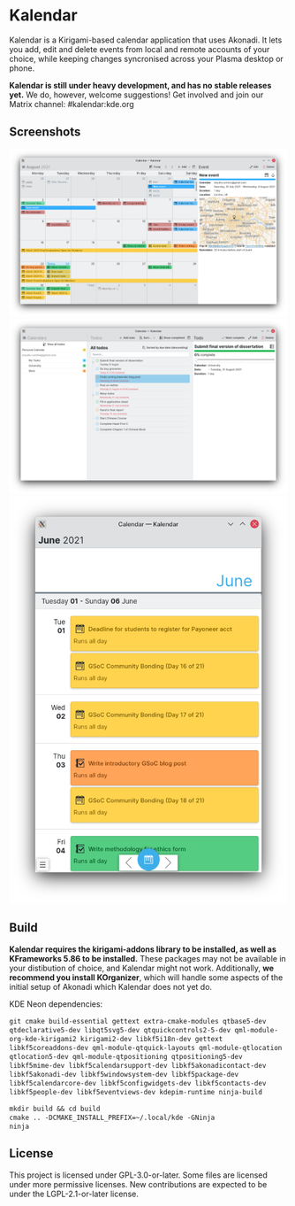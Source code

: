 # Kalendar

Kalendar is a Kirigami-based calendar application that uses Akonadi. It lets you add, edit and delete events from local and remote accounts of your choice, while keeping changes syncronised across your Plasma desktop or phone.

**Kalendar is still under heavy development, and has no stable releases yet.** We do, however, welcome suggestions! Get involved and join our Matrix channel: #kalendar:kde.org

## Screenshots

![Screenshot of Kalendar's month view](screenshot1.png)
![Screenshot of Kalendar's todo view](screenshot2.png)
![Screenshot of Kalendar's schedule view on mobile](screenshot3.png)

## Build

**Kalendar requires the kirigami-addons library to be installed, as well as KFrameworks 5.86 to be installed.** These packages may not be available in your distibution of choice, and Kalendar might not work. Additionally, **we recommend you install KOrganizer**, which will handle some aspects of the initial setup of Akonadi which Kalendar does not yet do.

KDE Neon dependencies:
```
git cmake build-essential gettext extra-cmake-modules qtbase5-dev qtdeclarative5-dev libqt5svg5-dev qtquickcontrols2-5-dev qml-module-org-kde-kirigami2 kirigami2-dev libkf5i18n-dev gettext libkf5coreaddons-dev qml-module-qtquick-layouts qml-module-qtlocation qtlocation5-dev qml-module-qtpositioning qtpositioning5-dev libkf5mime-dev libkf5calendarsupport-dev libkf5akonadicontact-dev libkf5akonadi-dev libkf5windowsystem-dev libkf5package-dev libkf5calendarcore-dev libkf5configwidgets-dev libkf5contacts-dev libkf5people-dev libkf5eventviews-dev kdepim-runtime ninja-build
```

```
mkdir build && cd build
cmake .. -DCMAKE_INSTALL_PREFIX=~/.local/kde -GNinja
ninja
```

## License

This project is licensed under GPL-3.0-or-later. Some files are licensed under
more permissive licenses. New contributions are expected to be under the
LGPL-2.1-or-later license.
